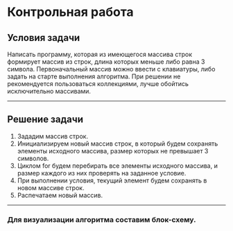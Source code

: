 # Контрольная работа
## Условия задачи

Написать программу, которая из имеющегося массива строк формирует массив из строк, длина которых меньше либо равна 3 символа. Первоначальный массив можно ввести с клавиатуры, либо задать на старте выполнения алгоритма. При решении не рекомендуется пользоваться коллекциями, лучше обойтись исключительно массивами.
___

## Решение задачи
1. Зададим массив строк.
2. Инициализируем новый массив строк, в который будем сохранять элементы исходного массива, размер которых не превышает 3 символов.
3. Циклом for будем перебирать все элементы исходного массива, и размер каждого из них проверять на заданное условие.
4. При выполнении условия, текущий элемент будем сохранять в новом массиве строк.
5. Распечатаем новый массив.
___

### Для визуализации алгоритма составим блок-схему.